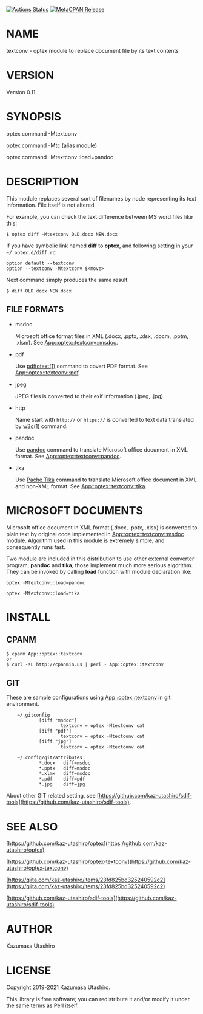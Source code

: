 [![Actions Status](https://github.com/kaz-utashiro/optex-textconv/workflows/test/badge.svg)](https://github.com/kaz-utashiro/optex-textconv/actions) [![MetaCPAN Release](https://badge.fury.io/pl/App-optex-textconv.svg)](https://metacpan.org/release/App-optex-textconv)
# NAME

textconv - optex module to replace document file by its text contents

# VERSION

Version 0.11

# SYNOPSIS

optex command -Mtextconv

optex command -Mtc (alias module)

optex command -Mtextconv::load=pandoc

# DESCRIPTION

This module replaces several sort of filenames by node representing
its text information.  File itself is not altered.

For example, you can check the text difference between MS word files
like this:

    $ optex diff -Mtextconv OLD.docx NEW.docx

If you have symbolic link named **diff** to **optex**, and following
setting in your `~/.optex.d/diff.rc`:

    option default --textconv
    option --textconv -Mtextconv $<move>

Next command simply produces the same result.

    $ diff OLD.docx NEW.docx

## FILE FORMATS

- msdoc

    Microsoft office format files in XML (.docx, .pptx, .xlsx, .docm,
    .pptm, .xlsm).
    See [App::optex::textconv::msdoc](https://metacpan.org/pod/App::optex::textconv::msdoc).

- pdf

    Use [pdftotext(1)](http://man.he.net/man1/pdftotext) command to covert PDF format.
    See [App::optex::textconv::pdf](https://metacpan.org/pod/App::optex::textconv::pdf).

- jpeg

    JPEG files is converted to their exif information (.jpeg, .jpg).

- http

    Name start with `http://` or `https://` is converted to text data
    translated by [w3c(1)](http://man.he.net/man1/w3c) command.

- pandoc

    Use [pandoc](https://pandoc.org/) command to translate Microsoft
    office document in XML format.
    See [App::optex::textconv::pandoc](https://metacpan.org/pod/App::optex::textconv::pandoc).

- tika

    Use [Pache Tika](https://tika.apache.org/) command to translate
    Microsoft office document in XML and non-XML format.
    See [App::optex::textconv::tika](https://metacpan.org/pod/App::optex::textconv::tika).

# MICROSOFT DOCUMENTS

Microsoft office document in XML format (.docx, .pptx, .xlsx) is
converted to plain text by original code implemented in
[App::optex::textconv::msdoc](https://metacpan.org/pod/App::optex::textconv::msdoc) module.  Algorithm used in this module
is extremely simple, and consequently runs fast.

Two module are included in this distribution to use other external
converter program, **pandoc** and **tika**, those implement much more
serious algorithm.  They can be invoked by calling **load** function
with module declaration like:

    optex -Mtextconv::load=pandoc

    optex -Mtextconv::load=tika

# INSTALL

## CPANM

    $ cpanm App::optex::textconv
    or
    $ curl -sL http://cpanmin.us | perl - App::optex::textconv

## GIT

These are sample configurations using [App::optex::textconv](https://metacpan.org/pod/App::optex::textconv) in git
environment.

        ~/.gitconfig
                [diff "msdoc"]
                        textconv = optex -Mtextconv cat
                [diff "pdf"]
                        textconv = optex -Mtextconv cat
                [diff "jpg"]
                        textconv = optex -Mtextconv cat

        ~/.config/git/attributes
                *.docx   diff=msdoc
                *.pptx   diff=msdoc
                *.xlmx   diff=msdoc
                *.pdf    diff=pdf
                *.jpg    diff=jpg

About other GIT related setting, see
[https://github.com/kaz-utashiro/sdif-tools](https://github.com/kaz-utashiro/sdif-tools).

# SEE ALSO

[https://github.com/kaz-utashiro/optex](https://github.com/kaz-utashiro/optex)

[https://github.com/kaz-utashiro/optex-textconv](https://github.com/kaz-utashiro/optex-textconv)

[https://qiita.com/kaz-utashiro/items/23fd825bd325240592c2](https://qiita.com/kaz-utashiro/items/23fd825bd325240592c2)

[https://github.com/kaz-utashiro/sdif-tools](https://github.com/kaz-utashiro/sdif-tools)

# AUTHOR

Kazumasa Utashiro

# LICENSE

Copyright 2019-2021 Kazumasa Utashiro.

This library is free software; you can redistribute it and/or modify
it under the same terms as Perl itself.
